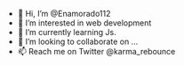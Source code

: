 - 👋 Hi, I’m @Enamorado112
- 👀 I’m interested in web development
- 🌱 I’m currently learning Js.
- 💞️ I’m looking to collaborate on ...
- 📫 Reach me on Twitter @karma_rebounce

<!---
Enamorado112/Enamorado112 is a ✨ special ✨ repository because its `README.md` (this file) appears on your GitHub profile.
You can click the Preview link to take a look at your changes.
--->
